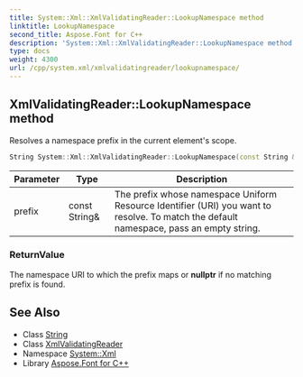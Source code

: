 ```yaml
---
title: System::Xml::XmlValidatingReader::LookupNamespace method
linktitle: LookupNamespace
second_title: Aspose.Font for C++
description: 'System::Xml::XmlValidatingReader::LookupNamespace method. Resolves a namespace prefix in the current element''s scope in C++.'
type: docs
weight: 4300
url: /cpp/system.xml/xmlvalidatingreader/lookupnamespace/
---
```

## XmlValidatingReader::LookupNamespace method


Resolves a namespace prefix in the current element's scope.

```cpp
String System::Xml::XmlValidatingReader::LookupNamespace(const String &prefix) override
```


| Parameter | Type | Description |
| --- | --- | --- |
| prefix | const String\& | The prefix whose namespace Uniform Resource Identifier (URI) you want to resolve. To match the default namespace, pass an empty string. |

### ReturnValue

The namespace URI to which the prefix maps or **nullptr** if no matching prefix is found.

## See Also

* Class [String](../../../system/string/)
* Class [XmlValidatingReader](../)
* Namespace [System::Xml](../../)
* Library [Aspose.Font for C++](../../../)
